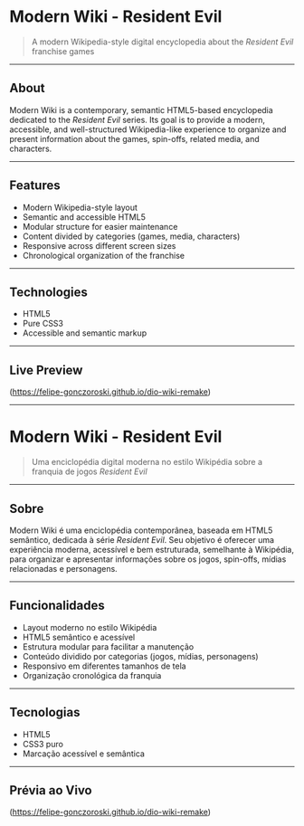 # Modern Wiki - Resident Evil

> A modern Wikipedia-style digital encyclopedia about the _Resident Evil_ franchise games

---

## About

Modern Wiki is a contemporary, semantic HTML5-based encyclopedia dedicated to the _Resident Evil_ series. Its goal is to provide a modern, accessible, and well-structured Wikipedia-like experience to organize and present information about the games, spin-offs, related media, and characters.

---

## Features

- Modern Wikipedia-style layout
- Semantic and accessible HTML5
- Modular structure for easier maintenance
- Content divided by categories (games, media, characters)
- Responsive across different screen sizes
- Chronological organization of the franchise

---

## Technologies

- HTML5
- Pure CSS3
- Accessible and semantic markup

---

## Live Preview

(https://felipe-gonczoroski.github.io/dio-wiki-remake)

---

# Modern Wiki - Resident Evil

> Uma enciclopédia digital moderna no estilo Wikipédia sobre a franquia de jogos _Resident Evil_

---

## Sobre

Modern Wiki é uma enciclopédia contemporânea, baseada em HTML5 semântico, dedicada à série _Resident Evil_. Seu objetivo é oferecer uma experiência moderna, acessível e bem estruturada, semelhante à Wikipédia, para organizar e apresentar informações sobre os jogos, spin-offs, mídias relacionadas e personagens.

---

## Funcionalidades

- Layout moderno no estilo Wikipédia
- HTML5 semântico e acessível
- Estrutura modular para facilitar a manutenção
- Conteúdo dividido por categorias (jogos, mídias, personagens)
- Responsivo em diferentes tamanhos de tela
- Organização cronológica da franquia

---

## Tecnologias

- HTML5
- CSS3 puro
- Marcação acessível e semântica

---

## Prévia ao Vivo

(https://felipe-gonczoroski.github.io/dio-wiki-remake)
